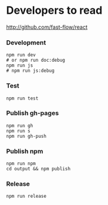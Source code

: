 # Developers to read

http://github.com/fast-flow/react

### Development

```shell
npm run dev
# or npm run doc:debug
npm run js
# npm run js:debug
```

### Test

```shell
npm run test
```

### Publish gh-pages
```shell
npm run gh
npm run s
npm run gh-push
```

### Publish npm

```shell
npm run npm
cd output && npm publish
```

### Release

```shell
npm run release
```
